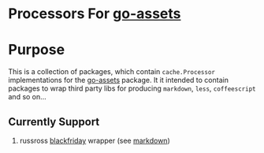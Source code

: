Processors For [go-assets](http://github.com/GeorgeMac/go-assets)
=================================================================

# Purpose

This is a collection of packages, which contain `cache.Processor` implementations for the [go-assets](http://github.com/GeorgeMac/go-assets) package.
It it intended to contain packages to wrap third party libs for producing `markdown`, `less`, `coffeescript` and so on...

## Currently Support

1. russross [blackfriday](https://github.com/russross/blackfriday) wrapper (see [markdown](https://github.com/GeorgeMac/go-assets-processors/tree/master/markdown))

